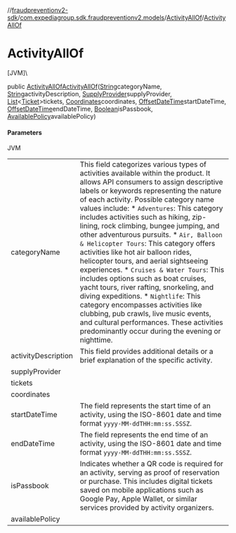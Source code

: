 //[fraudpreventionv2-sdk](../../../index.md)/[com.expediagroup.sdk.fraudpreventionv2.models](../index.md)/[ActivityAllOf](index.md)/[ActivityAllOf](-activity-all-of.md)

# ActivityAllOf

[JVM]\

public [ActivityAllOf](index.md)[ActivityAllOf](-activity-all-of.md)([String](https://docs.oracle.com/javase/8/docs/api/java/lang/String.html)categoryName, [String](https://docs.oracle.com/javase/8/docs/api/java/lang/String.html)activityDescription, [SupplyProvider](../-supply-provider/index.md)supplyProvider, [List](https://docs.oracle.com/javase/8/docs/api/java/util/List.html)&lt;[Ticket](../-ticket/index.md)&gt;tickets, [Coordinates](../-coordinates/index.md)coordinates, [OffsetDateTime](https://docs.oracle.com/javase/8/docs/api/java/time/OffsetDateTime.html)startDateTime, [OffsetDateTime](https://docs.oracle.com/javase/8/docs/api/java/time/OffsetDateTime.html)endDateTime, [Boolean](https://docs.oracle.com/javase/8/docs/api/java/lang/Boolean.html)isPassbook, [AvailablePolicy](../-available-policy/index.md)availablePolicy)

#### Parameters

JVM

| | |
|---|---|
| categoryName | This field categorizes various types of activities available within the product. It allows API consumers to assign descriptive labels or keywords representing the nature of each activity. Possible category name values include: * `Adventures`: This category includes activities such as hiking, zip-lining, rock climbing, bungee jumping, and other adventurous pursuits. * `Air, Balloon & Helicopter Tours`: This category offers activities like hot air balloon rides, helicopter tours, and aerial sightseeing experiences. * `Cruises & Water Tours`: This includes options such as boat cruises, yacht tours, river rafting, snorkeling, and diving expeditions.  * `Nightlife`: This category encompasses activities like clubbing, pub crawls, live music events, and cultural performances. These activities predominantly occur during the evening or nighttime. |
| activityDescription | This field provides additional details or a brief explanation of the specific activity. |
| supplyProvider |
| tickets |
| coordinates |
| startDateTime | The field represents the start time of an activity, using the ISO-8601 date and time format `yyyy-MM-ddTHH:mm:ss.SSSZ`. |
| endDateTime | The field represents the end time of an activity, using the ISO-8601 date and time format `yyyy-MM-ddTHH:mm:ss.SSSZ`. |
| isPassbook | Indicates whether a QR code is required for an activity, serving as proof of reservation or purchase. This includes digital tickets saved on mobile applications such as Google Pay, Apple Wallet, or similar services provided by activity organizers. |
| availablePolicy |
